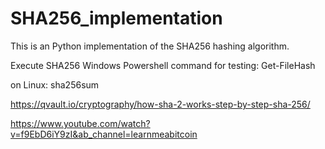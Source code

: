 # SHA256_implementation

This is an Python implementation of the SHA256 hashing algorithm.

Execute SHA256 Windows Powershell command for testing:
Get-FileHash

on Linux:
sha256sum 

https://qvault.io/cryptography/how-sha-2-works-step-by-step-sha-256/

https://www.youtube.com/watch?v=f9EbD6iY9zI&ab_channel=learnmeabitcoin

